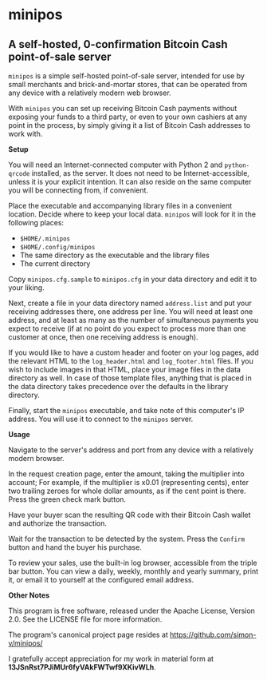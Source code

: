 # minipos
## A self-hosted, 0-confirmation Bitcoin Cash point-of-sale server

`minipos` is a simple self-hosted point-of-sale server, intended for use by small merchants and brick-and-mortar stores, that can be operated from any device with a relatively modern web browser.

With `minipos` you can set up receiving Bitcoin Cash payments without exposing your funds to a third party, or even to your own cashiers at any point in the process, by simply giving it a list of Bitcoin Cash addresses to work with.

__Setup__

You will need an Internet-connected computer with Python 2 and `python-qrcode` installed, as the server. It does not need to be Internet-accessible, unless it is your explicit intention. It can also reside on the same computer you will be connecting from, if convenient.

Place the executable and accompanying library files in a convenient location. Decide where to keep your local data. `minipos` will look for it in the following places:

* `$HOME/.minipos`
* `$HOME/.config/minipos`
* The same directory as the executable and the library files
* The current directory

Copy `minipos.cfg.sample` to `minipos.cfg` in your data directory and edit it to your liking.

Next, create a file in your data directory named `address.list` and put your receiving addresses there, one address per line. You will need at least one address, and at least as many as the number of simultaneous payments you expect to receive (if at no point do you expect to process more than one customer at once, then one receiving address is enough).

If you would like to have a custom header and footer on your log pages, add the relevant HTML to the `log_header.html` and `log_footer.html` files. If you wish to include images in that HTML, place your image files in the data directory as well. In case of those template files, anything that is placed in the data directory takes precedence over the defaults in the library directory.

Finally, start the `minipos` executable, and take note of this computer's IP address. You will use it to connect to the `minipos` server.

__Usage__

Navigate to the server's address and port from any device with a relatively modern browser.

In the request creation page, enter the amount, taking the multiplier into account; For example, if the multiplier is x0.01 (representing cents), enter two trailing zeroes for whole dollar amounts, as if the cent point is there. Press the green check mark button.

Have your buyer scan the resulting QR code with their Bitcoin Cash wallet and authorize the transaction.

Wait for the transaction to be detected by the system. Press the `Confirm` button and hand the buyer his purchase.

To review your sales, use the built-in log browser, accessible from the triple bar button. You can view a daily, weekly, monthly and yearly summary, print it, or email it to yourself at the configured email address.

__Other Notes__

This program is free software, released under the Apache License, Version 2.0. See the LICENSE file for more information.

The program's canonical project page resides at https://github.com/simon-v/minipos/

I gratefully accept appreciation for my work in material form at __13JSnRst7PJiMUr6fyVAkFWTwf9XKivWLh__.

